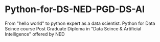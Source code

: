 # Python-for-DS-NED-PGD-DS-AI
From "hello world" to python expert as a data scientist. Python for Data Scince course Post Graduate Diploma in "Data Scince & Artificial Intelligence" offered by NED 

